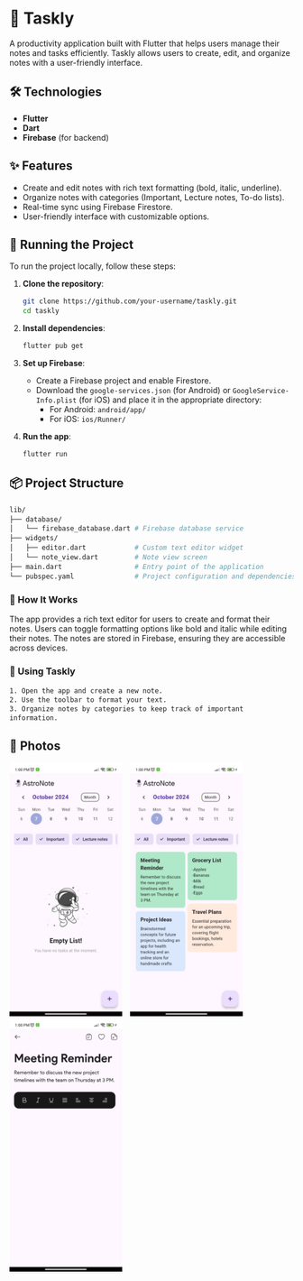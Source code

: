 # 📝 Taskly

A productivity application built with Flutter that helps users manage their notes and tasks efficiently. Taskly allows users to create, edit, and organize notes with a user-friendly interface.

## 🛠️ Technologies

- **Flutter**
- **Dart**
- **Firebase** (for backend)

## ✨ Features

- Create and edit notes with rich text formatting (bold, italic, underline).
- Organize notes with categories (Important, Lecture notes, To-do lists).
- Real-time sync using Firebase Firestore.
- User-friendly interface with customizable options.

## 🚦 Running the Project

To run the project locally, follow these steps:

1. **Clone the repository**:

    ```bash
    git clone https://github.com/your-username/taskly.git
    cd taskly
    ```

2. **Install dependencies**:

    ```bash
    flutter pub get
    ```

3. **Set up Firebase**:

   - Create a Firebase project and enable Firestore.
   - Download the `google-services.json` (for Android) or `GoogleService-Info.plist` (for iOS) and place it in the appropriate directory:
     - For Android: `android/app/`
     - For iOS: `ios/Runner/`

4. **Run the app**:

    ```bash
    flutter run
    ```

## 📦 Project Structure

```bash
lib/
├── database/
│   └── firebase_database.dart # Firebase database service
├── widgets/
│   ├── editor.dart            # Custom text editor widget
│   └── note_view.dart         # Note view screen
├── main.dart                  # Entry point of the application
└── pubspec.yaml               # Project configuration and dependencies
```

### 🔐 How It Works

The app provides a rich text editor for users to create and format their notes. Users can toggle formatting options like bold and italic while editing their notes. The notes are stored in Firebase, ensuring they are accessible across devices.


### 📲 Using Taskly

```
1. Open the app and create a new note.
2. Use the toolbar to format your text.
3. Organize notes by categories to keep track of important information.
```

## 🎥 Photos
<div>
  <img src="assets/images/screen1.jpg" alt="Image 1" width="200" height="450" style="display: inline-block; margin-right: 10px;"/>
  <img src="assets/images/screen2.jpg" alt="Image 2" width="200" height="450" style="display: inline-block; margin-right: 10px;"/>
  <img src="assets/images/screen3.jpg" alt="Image 2" width="200" height="450" style="display: inline-block;"/>
</div>
